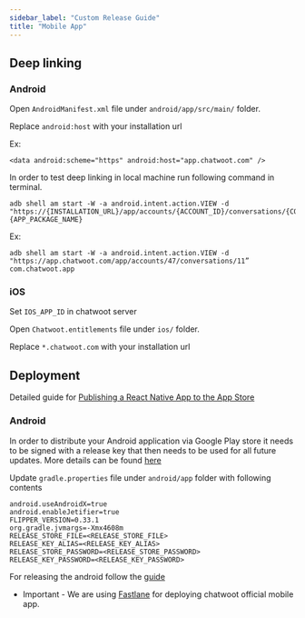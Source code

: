 ```yaml
---
sidebar_label: "Custom Release Guide"
title: "Mobile App"
---
```


## Deep linking

### Android

Open `AndroidManifest.xml` file under `android/app/src/main/` folder.


Replace `android:host` with your installation url

Ex:

```
<data android:scheme="https" android:host="app.chatwoot.com" />
```

In order to test deep linking in local machine run following command in terminal.

```
adb shell am start -W -a android.intent.action.VIEW -d "https://{INSTALLATION_URL}/app/accounts/{ACCOUNT_ID}/conversations/{CONVERSATION_URL} {APP_PACKAGE_NAME}
```

Ex:

```
adb shell am start -W -a android.intent.action.VIEW -d "https://app.chatwoot.com/app/accounts/47/conversations/11” com.chatwoot.app

```

### iOS

Set `IOS_APP_ID` in chatwoot server

Open `Chatwoot.entitlements` file under `ios/` folder.

Replace `*.chatwoot.com` with your installation url

## Deployment

Detailed guide for [Publishing a React Native App to the App Store](https://www.reactnativeschool.com/publishing-react-native-app/)

### Android

In order to distribute your Android application via Google Play store it needs to be signed with a release key that then needs to be used for all future updates. More details can be found [here](https://reactnative.dev/docs/signed-apk-android)

Update `gradle.properties` file under `android/app` folder with following contents

```
android.useAndroidX=true
android.enableJetifier=true
FLIPPER_VERSION=0.33.1
org.gradle.jvmargs=-Xmx4608m
RELEASE_STORE_FILE=<RELEASE_STORE_FILE>
RELEASE_KEY_ALIAS=<RELEASE_KEY_ALIAS>
RELEASE_STORE_PASSWORD=<RELEASE_STORE_PASSWORD>
RELEASE_KEY_PASSWORD=<RELEASE_KEY_PASSWORD>
```

For releasing the android follow the [guide](https://reactnative.dev/docs/signed-apk-android)

- Important - We are using [Fastlane](https://docs.fastlane.tools/getting-started/cross-platform/react-native/) for deploying chatwoot official mobile app.
